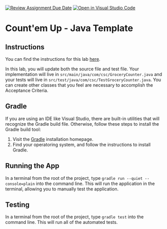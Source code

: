 [![Review Assignment Due Date](https://classroom.github.com/assets/deadline-readme-button-22041afd0340ce965d47ae6ef1cefeee28c7c493a6346c4f15d667ab976d596c.svg)](https://classroom.github.com/a/IxEXnquL)
[![Open in Visual Studio Code](https://classroom.github.com/assets/open-in-vscode-2e0aaae1b6195c2367325f4f02e2d04e9abb55f0b24a779b69b11b9e10269abc.svg)](https://classroom.github.com/online_ide?assignment_repo_id=15925499&assignment_repo_type=AssignmentRepo)
# Count'em Up - Java Template

## Instructions

You can find the instructions for this lab [here](https://cyrusvandrevala.com/teaching/csc/214/labs/count-em-up.html).

In this lab, you will update both the source file and test file. Your implementation will live in `src/main/java/com/csc/GroceryCounter.java` and your tests will live in `src/test/java/com/csc/TestGroceryCounter.java`. You can create other classes that you feel are necessary to accomplish the Acceptance Criteria.

## Gradle

If you are using an IDE like Visual Studio, there are built-in utilities that will recognize the Gradle build file. Otherwise, follow these steps to install the Gradle build tool:

1. Visit the [Gradle](https://gradle.org/install/) installation homepage.
2. Find your operatoring system, and follow the instructions to install Gradle.

## Running the App

In a terminal from the root of the project, type `gradle run --quiet --console=plain` into the command line. This will run the application in the terminal, allowing you to manually test the application.

## Testing

In a terminal from the root of the project, type `gradle test` into the command line. This will run all of the automated tests.

